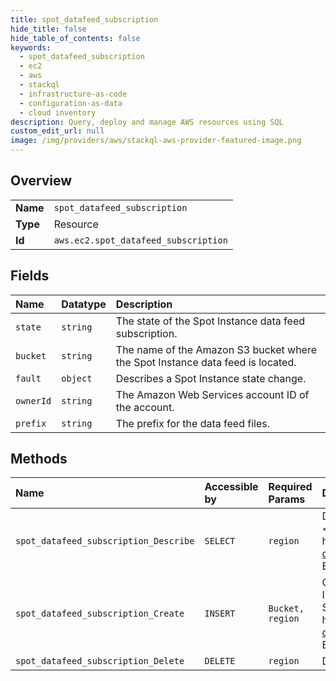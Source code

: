 ```yaml
---
title: spot_datafeed_subscription
hide_title: false
hide_table_of_contents: false
keywords:
  - spot_datafeed_subscription
  - ec2
  - aws    
  - stackql
  - infrastructure-as-code
  - configuration-as-data
  - cloud inventory
description: Query, deploy and manage AWS resources using SQL
custom_edit_url: null
image: /img/providers/aws/stackql-aws-provider-featured-image.png
---
```

  
    

## Overview
<table><tbody>
<tr><td><b>Name</b></td><td><code>spot_datafeed_subscription</code></td></tr>
<tr><td><b>Type</b></td><td>Resource</td></tr>
<tr><td><b>Id</b></td><td><code>aws.ec2.spot_datafeed_subscription</code></td></tr>
</tbody></table>

## Fields
| Name | Datatype | Description |
|:-----|:---------|:------------|
| `state` | `string` | The state of the Spot Instance data feed subscription. |
| `bucket` | `string` | The name of the Amazon S3 bucket where the Spot Instance data feed is located. |
| `fault` | `object` | Describes a Spot Instance state change. |
| `ownerId` | `string` | The Amazon Web Services account ID of the account. |
| `prefix` | `string` | The prefix for the data feed files. |
## Methods
| Name | Accessible by | Required Params | Description |
|:-----|:--------------|:----------------|:------------|
| `spot_datafeed_subscription_Describe` | `SELECT` | `region` | Describes the data feed for Spot Instances. For more information, see &lt;a href="https://docs.aws.amazon.com/AWSEC2/latest/UserGuide/spot-data-feeds.html"&gt;Spot Instance data feed&lt;/a&gt; in the &lt;i&gt;Amazon EC2 User Guide for Linux Instances&lt;/i&gt;. |
| `spot_datafeed_subscription_Create` | `INSERT` | `Bucket, region` | Creates a data feed for Spot Instances, enabling you to view Spot Instance usage logs. You can create one data feed per Amazon Web Services account. For more information, see &lt;a href="https://docs.aws.amazon.com/AWSEC2/latest/UserGuide/spot-data-feeds.html"&gt;Spot Instance data feed&lt;/a&gt; in the &lt;i&gt;Amazon EC2 User Guide for Linux Instances&lt;/i&gt;. |
| `spot_datafeed_subscription_Delete` | `DELETE` | `region` | Deletes the data feed for Spot Instances. |
